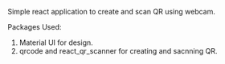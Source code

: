 Simple react application to create and scan QR using webcam.


Packages Used:
1. Material UI for design.
2. qrcode and react_qr_scanner for creating and sacnning QR.
